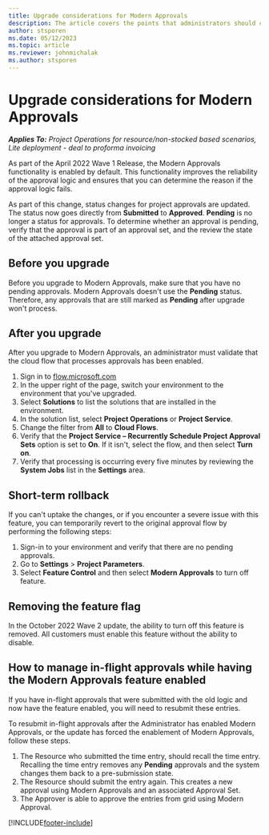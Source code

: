 ```yaml
---
title: Upgrade considerations for Modern Approvals
description: The article covers the points that administrators should consider when they enable Modern Approvals functionality.
author: stsporen
ms.date: 05/12/2023
ms.topic: article
ms.reviewer: johnmichalak
ms.author: stsporen
---
```


# Upgrade considerations for Modern Approvals 

_**Applies To:** Project Operations for resource/non-stocked based scenarios, Lite deployment - deal to proforma invoicing_

As part of the April 2022 Wave 1 Release, the Modern Approvals functionality is enabled by default. This functionality improves the reliability of the approval logic and ensures that you can determine the reason if the approval logic fails.

As part of this change, status changes for project approvals are updated. The status now goes directly from **Submitted** to **Approved**. **Pending** is no longer a status for approvals. To determine whether an approval is pending, verify that the approval is part of an approval set, and the review the state of the attached approval set.

## Before you upgrade

Before you upgrade to Modern Approvals, make sure that you have no pending approvals. Modern Approvals doesn't use the **Pending** status. Therefore, any approvals that are still marked as **Pending** after upgrade won't process.

## After you upgrade

After you upgrade to Modern Approvals, an administrator must validate that the cloud flow that processes approvals has been enabled.

1. Sign in to [flow.microsoft.com](https://flow.microsoft.com)
1. In the upper right of the page, switch your environment to the environment that you've upgraded.
1. Select **Solutions** to list the solutions that are installed in the environment.
1. In the solution list, select **Project Operations** or **Project Service**.
1. Change the filter from **All** to **Cloud Flows**.
1. Verify that the **Project Service – Recurrently Schedule Project Approval Sets** option is set to **On**. If it isn't, select the flow, and then select **Turn on**.
1. Verify that processing is occurring every five minutes by reviewing the **System Jobs** list in the **Settings** area.

## Short-term rollback

If you can't uptake the changes, or if you encounter a severe issue with this feature, you can temporarily revert to the original approval flow by performing the following steps:
1. Sign-in to your environment and verify that there are no pending approvals.
1. Go to **Settings** > **Project Parameters**.
1. Select **Feature Control** and then select **Modern Approvals** to turn off feature.

## Removing the feature flag

In the October 2022 Wave 2 update, the ability to turn off this feature is removed. All customers must enable this feature without the ability to disable.

## How to manage in-flight approvals while having the Modern Approvals feature enabled

If you have in-flight approvals that were submitted with the old logic and now have the feature enabled, you will need to resubmit these entries.

To resubmit in-flight approvals after the Administrator has enabled Modern Approvals, or the update has forced the enablement of Modern Approvals, follow these steps.

1. The Resource who submitted the time entry, should recall the time entry. Recalling the time entry removes any **Pending** approvals and the system changes them back to a pre-submission state.
1. The Resource should submit the entry again. This creates a new approval using Modern Approvals and an associated Approval Set.
1. The Approver is able to approve the entries from grid using Modern Approval.


[!INCLUDE[footer-include](../includes/footer-banner.md)]
